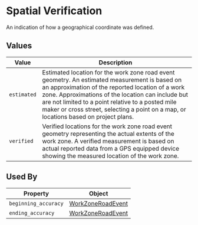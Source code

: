 # Spatial Verification
An indication of how a geographical coordinate was defined.

## Values
Value | Description
--- | ---
`estimated` | Estimated location for the work zone road event geometry.  An estimated measurement is based on an approximation of the reported location of a work zone.  Approximations of the location can include but are not limited to a point relative to a posted mile maker or cross street, selecting a point on a map, or locations based on project plans.  
`verified` | Verified locations for the work zone road event geometry representing the actual extents of the work zone.  A verified measurement is based on actual reported data from a GPS equipped device showing the measured location of the work zone.

## Used By
Property | Object
--- | ---
`beginning_accuracy` | [WorkZoneRoadEvent](/spec-content/objects/WorkZoneRoadEvent.md)
`ending_accuracy` | [WorkZoneRoadEvent](/spec-content/objects/WorkZoneRoadEvent.md)
